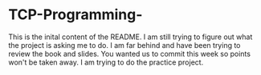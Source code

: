# TCP-Programming-
This is the inital content of the README. I am still trying to figure out what the project is asking me to do. 
I am far behind and have been trying to review the book and slides.
You wanted us to commit this week so points won't be taken away. 
I am trying to do the practice project. 
